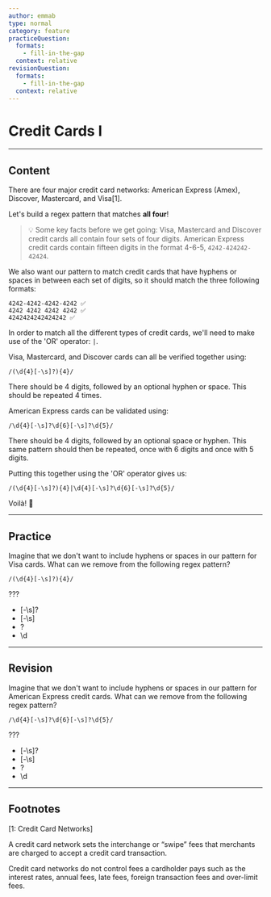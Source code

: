 ```yaml
---
author: emmab
type: normal
category: feature
practiceQuestion:
  formats:
    - fill-in-the-gap
  context: relative
revisionQuestion:
  formats:
    - fill-in-the-gap
  context: relative
---
```


# Credit Cards I


---

## Content

There are four major credit card networks: American Express (Amex), Discover, Mastercard, and Visa[1].

Let's build a regex pattern that matches **all four**!

> 💡 Some key facts before we get going: Visa, Mastercard and Discover credit cards all contain four sets of four digits. American Express credit cards contain fifteen digits in the format 4-6-5, `4242-424242-42424`.

We also want our pattern to match credit cards that have hyphens or spaces in between each set of digits, so it should match the three following formats:

    4242-4242-4242-4242 ✅
    4242 4242 4242 4242 ✅
    4242424242424242 ✅

In order to match all the different types of credit cards, we'll need to make use of the 'OR' operator: `|`.

Visa, Mastercard, and Discover cards can all be verified together using:

`/(\d{4}[-\s]?){4}/` 

There should be 4 digits, followed by an optional hyphen or space. This should be repeated 4 times.

American Express cards can be validated using:

`/\d{4}[-\s]?\d{6}[-\s]?\d{5}/`

There should be 4 digits, followed by an optional space or hyphen. This same pattern should then be repeated, once with 6 digits and once with 5 digits.

Putting this together using the 'OR' operator gives us:

`/(\d{4}[-\s]?){4}|\d{4}[-\s]?\d{6}[-\s]?\d{5}/`

Voilà! 🎉


---

## Practice

Imagine that we don't want to include hyphens or spaces in our pattern for Visa cards. What can we remove from the following regex pattern?

`/(\d{4}[-\s]?){4}/` 

???

- [-\s]?
- [-\s]
- ?
- \d


---

## Revision

Imagine that we don't want to include hyphens or spaces in our pattern for American Express credit cards. What can we remove from the following regex pattern?

`/\d{4}[-\s]?\d{6}[-\s]?\d{5}/`

???

- [-\s]?
- [-\s]
- ?
- \d


---

## Footnotes

[1: Credit Card Networks]

A credit card network sets the interchange or “swipe” fees that merchants are charged to accept a credit card transaction. 

Credit card networks do not control fees a cardholder pays such as the interest rates, annual fees, late fees, foreign transaction fees and over-limit fees.
 
